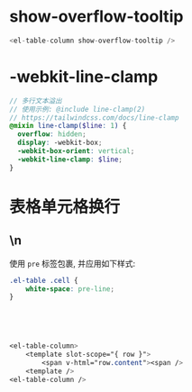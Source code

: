 # show-overflow-tooltip

```js
<el-table-column show-overflow-tooltip />
```

# -webkit-line-clamp

```scss
// 多行文本溢出
// 使用示例: @include line-clamp(2)
// https://tailwindcss.com/docs/line-clamp
@mixin line-clamp($line: 1) {
  overflow: hidden;
  display: -webkit-box;
  -webkit-box-orient: vertical;
  -webkit-line-clamp: $line;
}
```

# 表格单元格换行

## \n

使用 `pre` 标签包裹, 并应用如下样式:

```css
.el-table .cell {
	white-space: pre-line;
}
```

## <br/>

```css
<el-table-column>
	<template slot-scope="{ row }">
		<span v-html="row.content"><span />
	<template />
<el-table-column />
```